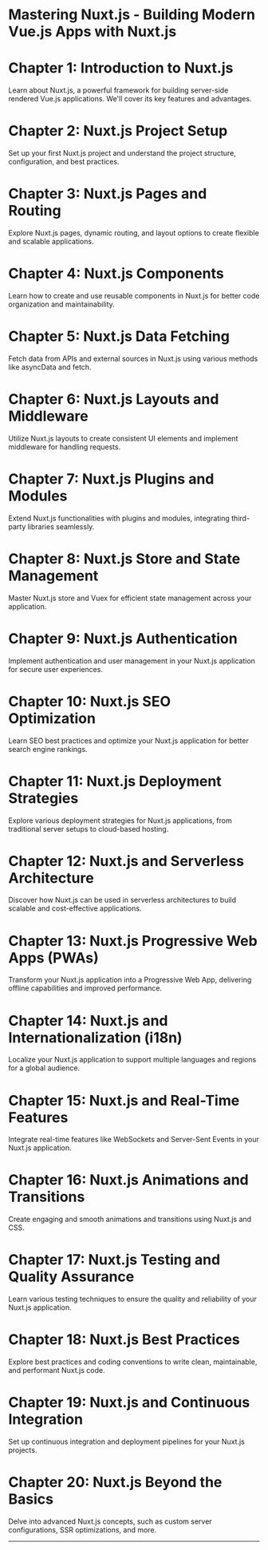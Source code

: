 # Mastering Nuxt.js - Building Modern Vue.js Apps with Nuxt.js

# Chapter 1: Introduction to Nuxt.js
Learn about Nuxt.js, a powerful framework for building server-side rendered Vue.js applications. We'll cover its key features and advantages.

# Chapter 2: Nuxt.js Project Setup
Set up your first Nuxt.js project and understand the project structure, configuration, and best practices.

# Chapter 3: Nuxt.js Pages and Routing
Explore Nuxt.js pages, dynamic routing, and layout options to create flexible and scalable applications.

# Chapter 4: Nuxt.js Components
Learn how to create and use reusable components in Nuxt.js for better code organization and maintainability.

# Chapter 5: Nuxt.js Data Fetching
Fetch data from APIs and external sources in Nuxt.js using various methods like asyncData and fetch.

# Chapter 6: Nuxt.js Layouts and Middleware
Utilize Nuxt.js layouts to create consistent UI elements and implement middleware for handling requests.

# Chapter 7: Nuxt.js Plugins and Modules
Extend Nuxt.js functionalities with plugins and modules, integrating third-party libraries seamlessly.

# Chapter 8: Nuxt.js Store and State Management
Master Nuxt.js store and Vuex for efficient state management across your application.

# Chapter 9: Nuxt.js Authentication
Implement authentication and user management in your Nuxt.js application for secure user experiences.

# Chapter 10: Nuxt.js SEO Optimization
Learn SEO best practices and optimize your Nuxt.js application for better search engine rankings.

# Chapter 11: Nuxt.js Deployment Strategies
Explore various deployment strategies for Nuxt.js applications, from traditional server setups to cloud-based hosting.

# Chapter 12: Nuxt.js and Serverless Architecture
Discover how Nuxt.js can be used in serverless architectures to build scalable and cost-effective applications.

# Chapter 13: Nuxt.js Progressive Web Apps (PWAs)
Transform your Nuxt.js application into a Progressive Web App, delivering offline capabilities and improved performance.

# Chapter 14: Nuxt.js and Internationalization (i18n)
Localize your Nuxt.js application to support multiple languages and regions for a global audience.

# Chapter 15: Nuxt.js and Real-Time Features
Integrate real-time features like WebSockets and Server-Sent Events in your Nuxt.js application.

# Chapter 16: Nuxt.js Animations and Transitions
Create engaging and smooth animations and transitions using Nuxt.js and CSS.

# Chapter 17: Nuxt.js Testing and Quality Assurance
Learn various testing techniques to ensure the quality and reliability of your Nuxt.js application.

# Chapter 18: Nuxt.js Best Practices
Explore best practices and coding conventions to write clean, maintainable, and performant Nuxt.js code.

# Chapter 19: Nuxt.js and Continuous Integration
Set up continuous integration and deployment pipelines for your Nuxt.js projects.

# Chapter 20: Nuxt.js Beyond the Basics
Delve into advanced Nuxt.js concepts, such as custom server configurations, SSR optimizations, and more.

---
